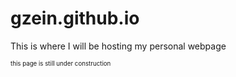 # gzein.github.io

This is where I will be hosting my personal webpage

<sub><sup> this page is still under construction </sup></sub>
